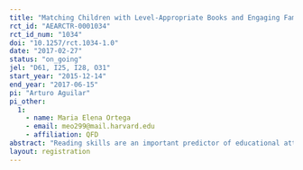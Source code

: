 ```yaml
---
title: "Matching Children with Level-Appropriate Books and Engaging Families"
rct_id: "AEARCTR-0001034"
rct_id_num: "1034"
doi: "10.1257/rct.1034-1.0"
date: "2017-02-27"
status: "on_going"
jel: "D61, I25, I28, O31"
start_year: "2015-12-14"
end_year: "2017-06-15"
pi: "Arturo Aguilar"
pi_other:
  1:
    - name: Maria Elena Ortega
    - email: meo299@mail.harvard.edu
    - affiliation: QFD
abstract: "Reading skills are an important predictor of educational attainment and, consequently, of other long-term outcomes. School curriculum often follows the “one size fits all” rule, which means that every student within a classroom is assigned the same reading materials, regardless of their reading skills. This practice potentially leads to adverse effects for students in the extremes of the reading abilities’ distribution, which is particularly negative for those falling behind. In this project, we test an alternative system to select reading material for early grade readers: we build a web-based platform that gives book recommendations tailored to readers’ abilities and interests; participants can borrow books for free at the community library. We also test whether parental involvement could complement this strategy. We implement a randomized control trial to assess the potential benefits of this intervention on students’ reading proficiency and habits.  "
layout: registration
---
```


